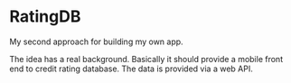 # RatingDB
My second approach for building my own app. 

The idea has a real background. Basically it should provide a mobile front end to credit rating database. 
The data is provided via a web API. 
